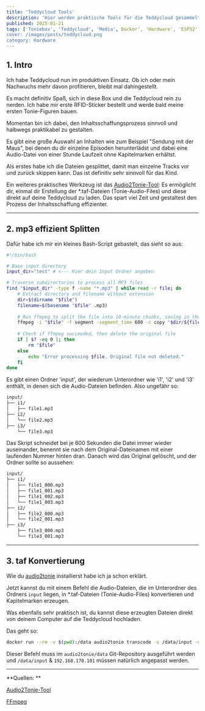 ```yaml
---
title: 'Teddycloud Tools'
description: 'Hier werden praktische Tools für die Teddycloud gesammelt und meine Erfahrungen damit geteilt.'
published: 2025-01-21
tags: ['Toniebox', 'Teddycloud', 'Media', Docker', 'Hardware', 'ESP32']
cover: /images/posts/teddycloud.png
category: Hardware
---
```


## 1. Intro

Ich habe Teddycloud nun im produktiven Einsatz. Ob ich oder mein Nachwuchs mehr davon profitieren, bleibt mal dahingestellt.

Es macht definitiv Spaß, sich in diese Box und die Teddycloud rein zu nerden. 
Ich habe mir erste RFID-Sticker bestellt und werde bald meine ersten Tonie-Figuren bauen.

Momentan bin ich dabei, den Inhaltsschaffungsprozess sinnvoll und halbwegs praktikabel zu gestalten.

Es gibt eine große Auswahl an Inhalten wie zum Beispiel "Sendung mit der Maus", bei denen du dir einzelne Episoden herunterlädst und dabei eine Audio-Datei von einer Stunde Laufzeit ohne Kapitelmarken erhältst.

Als erstes habe ich die Dateien gesplittet, damit man einzelne Tracks vor und zurück skippen kann. Das ist definitiv sehr sinnvoll für das Kind.

Ein weiteres praktisches Werkzeug ist das [Audio2Tonie-Tool](https://github.com/marco79cgn/audio2tonie): 
Es ermöglicht dir, einmal dir Erstellung der *.taf-Dateien (Tonie-Audio-Files) und diese direkt auf deine Teddycloud zu laden. Das spart viel Zeit und  gestaltest den Prozess der Inhaltsschaffung effizienter.

---

## 2. mp3 effizient Splitten

Dafür habe ich mir ein kleines Bash-Script gebastelt, das sieht so aus:

```bash title="mp3 split into 10min"
#!/bin/bash

# Base input directory
input_dir="test" # <--- Hier dein Input Ordner angeben

# Traverse subdirectories to process all MP3 files
find "$input_dir" -type f -name "*.mp3" | while read -r file; do
    # Extract directory and filename without extension
    dir=$(dirname "$file")
    filename=$(basename "$file" .mp3)
    
    # Run ffmpeg to split the file into 10-minute chunks, saving in the same folder
    ffmpeg -i "$file" -f segment -segment_time 600 -c copy "$dir/${filename}_%03d.mp3"
    
    # Check if ffmpeg succeeded, then delete the original file
    if [ $? -eq 0 ]; then
        rm "$file"
    else
        echo "Error processing $file. Original file not deleted."
    fi
done
```

Es gibt einen Ordner 'input', der wiederum Unterordner wie 'i1', 'i2' und 'i3' enthält, in denen sich die Audio-Dateien befinden. Also ungefähr so:

```bash
input/
├── i1/
│   ├── file1.mp3
├── i2/
│   └── file2.mp3
├── i3/
    └── file3.mp3
```

Das Skript schneidet bei je 600 Sekunden die Datei immer wieder auseinander, benennt sie nach dem Original-Dateinamen mit einer laufenden Nummer hinten dran. Danach wird das Original gelöscht, und der Ordner sollte so aussehen:

```bash
input/
├── i1/
│   ├── file1_000.mp3
│   ├── file1_001.mp3
│   ├── file1_002.mp3
│   └── file1_003.mp3
├── i2/
│   ├── file2_000.mp3
│   └── file2_001.mp3
├── i3/
    ├── file3_000.mp3
    └── file3_001.mp3
```

---

## 3. taf Konvertierung

Wie du [audio2tonie](https://2tap2.be/blog/toniebox-teddycloud/#71-installtion-audio2tonie) installierst habe ich ja schon erklärt. 

Jetzt kannst du mit einem Befehl die Audio-Dateien, die im Unterordner des Ordners `input` liegen, in *.taf-Dateien (Tonie-Audio-Files) konvertieren und Kapitelmarken erzeugen.

Was ebenfalls sehr praktisch ist, du kannst diese erzeugten Dateien direkt von deinem Computer auf die Teddycloud hochladen.

Das geht so:

```bash
docker run --rm -v $(pwd):/data audio2tonie transcode -s /data/input -u 192.168.178.101 -r
```

Dieser Befehl muss im `audio2tonie/data` Git-Repository ausgeführt werden und `/data/input` & `192.168.178.101` müssen natürlich angepasst werden.

---

**Quellen: **

[Audio2Tonie-Tool](https://github.com/marco79cgn/audio2tonie)

[FFmpeg](https://www.ffmpeg.org/)
